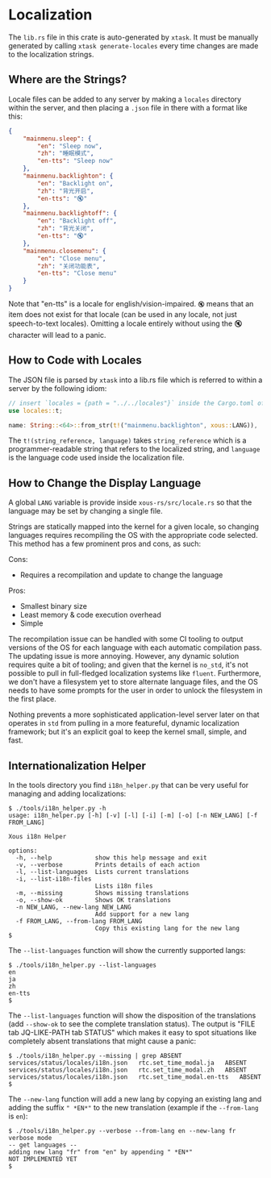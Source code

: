 # Localization

The `lib.rs` file in this crate is auto-generated by `xtask`. It must be manually generated by
calling `xtask generate-locales` every time changes are made to the localization strings.

## Where are the Strings?
Locale files can be added to any server by making a `locales` directory within the server, and
then placing a `.json` file in there with a format like this:

```json
{
    "mainmenu.sleep": {
        "en": "Sleep now",
        "zh": "睡眠模式",
        "en-tts": "Sleep now"
    },
    "mainmenu.backlighton": {
        "en": "Backlight on",
        "zh": "背光开启",
        "en-tts": "🔇"
    },
    "mainmenu.backlightoff": {
        "en": "Backlight off",
        "zh": "背光关闭",
        "en-tts": "🔇"
    },
    "mainmenu.closemenu": {
        "en": "Close menu",
        "zh": "关闭功能表",
        "en-tts": "Close menu"
    }
}
```

Note that "en-tts" is a locale for english/vision-impaired. `🔇` means that an item does not exist
for that locale (can be used in any locale, not just speech-to-text locales). Omitting a locale
entirely without using the 🔇 character will lead to a panic.

## How to Code with Locales
The JSON file is parsed by `xtask` into a lib.rs file which is referred to within a server by
the following idiom:

```rust
// insert `locales = {path = "../../locales"}` inside the Cargo.toml of the server
use locales::t;

name: String::<64>::from_str(t!("mainmenu.backlighton", xous::LANG)),
```

The `t!(string_reference, language)` takes `string_reference` which is a programmer-readable
string that refers to the localized string, and `language` is the language code used inside
the localization file.

## How to Change the Display Language
A global `LANG` variable is provide inside `xous-rs/src/locale.rs` so that the language
may be set by changing a single file.

Strings are statically mapped into the kernel for a given locale, so changing languages requires
recompiling the OS with the appropriate code selected. This method has a few prominent pros
and cons, as such:

Cons:
- Requires a recompilation and update to change the language

Pros:
- Smallest binary size
- Least memory & code execution overhead
- Simple

The recompilation issue can be handled with some CI tooling to output versions of the OS
for each language with each automatic compilation pass. The updating issue is more annoying.
However, any dynamic solution requires quite a bit of tooling; and given that the kernel
is `no_std`, it's not possible to pull in full-fledged localization systems like `fluent`.
Furthermore, we don't have a filesystem yet to store alternate language files, and the OS
needs to have some prompts for the user in order to unlock the filesystem in the first place.

Nothing prevents a more sophisticated application-level server later on that operates
in `std` from pulling in a more featureful, dynamic localization framework; but it's an
explicit goal to keep the kernel small, simple, and fast.

## Internationalization Helper

In the tools directory you find `i18n_helper.py` that can be
very useful for managing and adding localizations:

```
$ ./tools/i18n_helper.py -h
usage: i18n_helper.py [-h] [-v] [-l] [-i] [-m] [-o] [-n NEW_LANG] [-f FROM_LANG]

Xous i18n Helper

options:
  -h, --help            show this help message and exit
  -v, --verbose         Prints details of each action
  -l, --list-languages  Lists current translations
  -i, --list-i18n-files
                        Lists i18n files
  -m, --missing         Shows missing translations
  -o, --show-ok         Shows OK translations
  -n NEW_LANG, --new-lang NEW_LANG
                        Add support for a new lang
  -f FROM_LANG, --from-lang FROM_LANG
                        Copy this existing lang for the new lang
$
```

The `--list-languages` function will show the currently supported langs:

```
$ ./tools/i18n_helper.py --list-languages
en
ja
zh
en-tts
$
```

The `--list-languages` function will show the disposition of the translations
(add `--show-ok` to see the complete translation status). The output
is "FILE tab JQ-LIKE-PATH tab STATUS" which makes it easy to spot
situations like completely absent translations that might cause a panic:

```
$ ./tools/i18n_helper.py --missing | grep ABSENT
services/status/locales/i18n.json	rtc.set_time_modal.ja	ABSENT
services/status/locales/i18n.json	rtc.set_time_modal.zh	ABSENT
services/status/locales/i18n.json	rtc.set_time_modal.en-tts	ABSENT
$
```

The `--new-lang` function will add a new lang by copying an
existing lang and adding the suffix `" *EN*"` to the new translation
(example if the `--from-lang` is `en`):


```
$ ./tools/i18n_helper.py --verbose --from-lang en --new-lang fr
verbose mode
-- get languages --
adding new lang "fr" from "en" by appending " *EN*"
NOT IMPLEMENTED YET
$
```
